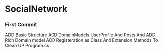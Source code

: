 # SocialNetwork


### First Commit
ADD Basic Structure 
ADD DomainModels UserProfile And Posts And 
ADD Rich Domain model
ADD Registeration as Class And Extension Methods To Clean UP Program.cs
